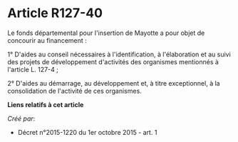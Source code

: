 # Article R127-40

Le fonds départemental pour l'insertion de Mayotte a pour objet de concourir au financement : 

1° D'aides au conseil nécessaires à l'identification, à l'élaboration et au suivi des projets de développement d'activités
des organismes mentionnés à l'article L. 127-4 ; 

2° D'aides au démarrage, au développement et, à titre exceptionnel, à la consolidation de l'activité de ces organismes.

**Liens relatifs à cet article**

_Créé par_:

  - Décret n°2015-1220 du 1er octobre 2015 - art. 1
